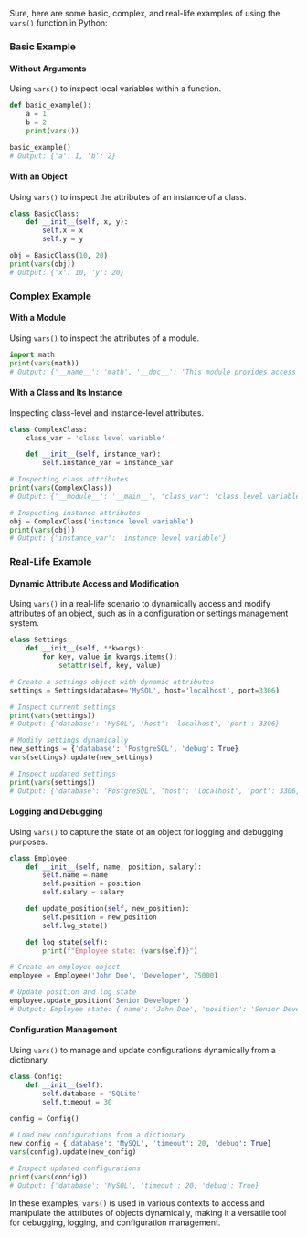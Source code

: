 Sure, here are some basic, complex, and real-life examples of using the `vars()` function in Python:

### Basic Example

#### Without Arguments
Using `vars()` to inspect local variables within a function.
```python
def basic_example():
    a = 1
    b = 2
    print(vars())

basic_example()
# Output: {'a': 1, 'b': 2}
```

#### With an Object
Using `vars()` to inspect the attributes of an instance of a class.
```python
class BasicClass:
    def __init__(self, x, y):
        self.x = x
        self.y = y

obj = BasicClass(10, 20)
print(vars(obj))
# Output: {'x': 10, 'y': 20}
```

### Complex Example

#### With a Module
Using `vars()` to inspect the attributes of a module.
```python
import math
print(vars(math))
# Output: {'__name__': 'math', '__doc__': 'This module provides access to the mathematical functions for floating-point numbers.', ...}
```

#### With a Class and Its Instance
Inspecting class-level and instance-level attributes.
```python
class ComplexClass:
    class_var = 'class level variable'

    def __init__(self, instance_var):
        self.instance_var = instance_var

# Inspecting class attributes
print(vars(ComplexClass))
# Output: {'__module__': '__main__', 'class_var': 'class level variable', '__init__': <function ComplexClass.__init__ at 0x...>, ...}

# Inspecting instance attributes
obj = ComplexClass('instance level variable')
print(vars(obj))
# Output: {'instance_var': 'instance level variable'}
```

### Real-Life Example

#### Dynamic Attribute Access and Modification
Using `vars()` in a real-life scenario to dynamically access and modify attributes of an object, such as in a configuration or settings management system.

```python
class Settings:
    def __init__(self, **kwargs):
        for key, value in kwargs.items():
            setattr(self, key, value)

# Create a settings object with dynamic attributes
settings = Settings(database='MySQL', host='localhost', port=3306)

# Inspect current settings
print(vars(settings))
# Output: {'database': 'MySQL', 'host': 'localhost', 'port': 3306}

# Modify settings dynamically
new_settings = {'database': 'PostgreSQL', 'debug': True}
vars(settings).update(new_settings)

# Inspect updated settings
print(vars(settings))
# Output: {'database': 'PostgreSQL', 'host': 'localhost', 'port': 3306, 'debug': True}
```

#### Logging and Debugging
Using `vars()` to capture the state of an object for logging and debugging purposes.

```python
class Employee:
    def __init__(self, name, position, salary):
        self.name = name
        self.position = position
        self.salary = salary

    def update_position(self, new_position):
        self.position = new_position
        self.log_state()

    def log_state(self):
        print(f"Employee state: {vars(self)}")

# Create an employee object
employee = Employee('John Doe', 'Developer', 75000)

# Update position and log state
employee.update_position('Senior Developer')
# Output: Employee state: {'name': 'John Doe', 'position': 'Senior Developer', 'salary': 75000}
```

#### Configuration Management
Using `vars()` to manage and update configurations dynamically from a dictionary.

```python
class Config:
    def __init__(self):
        self.database = 'SQLite'
        self.timeout = 30

config = Config()

# Load new configurations from a dictionary
new_config = {'database': 'MySQL', 'timeout': 20, 'debug': True}
vars(config).update(new_config)

# Inspect updated configurations
print(vars(config))
# Output: {'database': 'MySQL', 'timeout': 20, 'debug': True}
```

In these examples, `vars()` is used in various contexts to access and manipulate the attributes of objects dynamically, making it a versatile tool for debugging, logging, and configuration management.